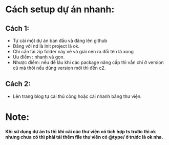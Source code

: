# Cách setup dự án nhanh:

## Cách 1:

- Tự cài một dự án ban đầu và đăng lên github
- Đăng với nd là Init project là ok.
- Chỉ cần tải zip folder này về và giải nén ra đổi tên là xong
- Ưu điểm : nhanh và gọn.
- Nhược điểm: nếu để lâu khi các package nâng cấp thì vẫn chỉ ở version cũ mà thôi nếu dùng version mới thì đến c2.

## Cách 2:

- Lên trang blog tự cài thủ công hoặc cài nhanh bằng thư viện.

# Note:

#### Khi sử dụng dự án ts thì khi cài các thư viện có tích hợp ts trước thì ok nhưng chưa có thì phải tải thêm file thư viên có @type/ ở trước là ok nha.
